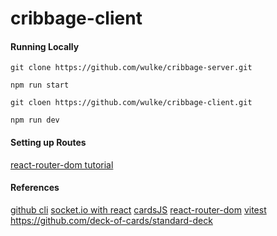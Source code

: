 # cribbage-client

#### Running Locally
`git clone https://github.com/wulke/cribbage-server.git`

`npm run start`

`git cloen https://github.com/wulke/cribbage-client.git`

`npm run dev`

#### Setting up Routes
[react-router-dom tutorial](https://reactrouter.com/en/main/start/tutorial)

#### References
[github cli](https://cli.github.com/manual)
[socket.io with react](https://socket.io/how-to/use-with-react)
[cardsJS](https://github.com/richardschneider/cardsJS)
[react-router-dom](https://reactrouter.com/en/main)
[vitest](https://vitest.dev/guide/)
https://github.com/deck-of-cards/standard-deck